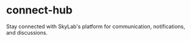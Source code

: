 # connect-hub
Stay connected with SkyLab's platform for communication, notifications, and discussions.
